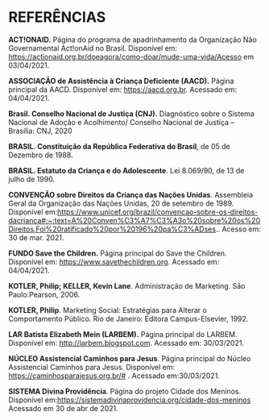 # **REFERÊNCIAS**

**ACT!ONAID.** Página do programa de apadrinhamento da Organização Não Governamental Act!onAid no Brasil. Disponível em: https://actionaid.org.br/doeagora/como-doar/mude-uma-vida/Acesso em 03/04/2021.

**ASSOCIAÇÃO de Assistência à Criança Deficiente (AACD).** Página principal da AACD. Disponível em: https://aacd.org.br. Acessado em: 04/04/2021.

**Brasil. Conselho Nacional de Justiça (CNJ).** Diagnóstico sobre o Sistema Nacional de Adoção e Acolhimento/ Conselho Nacional de Justiça – Brasília: CNJ, 2020

**BRASIL. Constituição da República Federativa do Brasil**, de 05 de Dezembro de 1988.

**BRASIL. Estatuto da Criança e do Adolescente**. Lei 8.069/90, de 13 de julho de 1990.

**CONVENÇÃO sobre Direitos da Criança das Nações Unidas**. Assembleia Geral da Organização das Nações Unidas, 20 de setembro de 1989. Disponível em:https://www.unicef.org/brazil/convencao-sobre-os-direitos-dacrianca#:~:text=A%20Conven%C3%A7%C3%A3o%20sobre%20os%20Direitos,Foi%20ratificado%20por%20196%20pa%C3%ADses.. Acesso em: 30 de mar. 2021.

**FUNDO Save the Children.** Página principal do Save the Children. Disponível em: https://www.savethechildren.org. Acessado em: 04/04/2021.

**KOTLER, Philip; KELLER, Kevin Lane**. Administração de Marketing. São Paulo:Pearson, 2006.

**KOTLER, Philip**. Marketing Social: Estratégias para Alterar o Comportamento Público. Rio de Janeiro: Editora Campus-Elsevier, 1992.

**LAR Batista Elizabeth Mein (LARBEM).** Página principal do LARBEM. Disponível em: http://larbem.blogspot.com. Acessado em: 30/03/2021.

**NÚCLEO Assistencial Caminhos para Jesus**. Página principal do Núcleo Assistencial Caminhos para Jesus. Disponível em: https://caminhosparajesus.org.br/# . Acessado em:30/03/2021.

**SISTEMA Divina Providência**. Página do projeto Cidade dos Meninos. Disponível em:https://sistemadivinaprovidencia.org/cidade-dos-meninos Acessado em 30 de abr de 2021.
